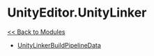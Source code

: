 # UnityEditor.UnityLinker
[<< Back to Modules](index.md)
- [UnityLinkerBuildPipelineData](UnityEditor.UnityLinker.UnityLinkerBuildPipelineData.md)
